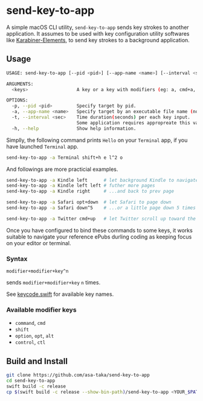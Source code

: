 # send-key-to-app

A simple macOS CLI utility, `send-key-to-app` sends key strokes to another application.
It assumes to be used with key configuration utility softwares like
[Karabiner-Elements](https://github.com/pqrs-org/Karabiner-Elements),
to send key strokes to a background application.

## Usage

```sh
USAGE: send-key-to-app [--pid <pid>] [--app-name <name>] [--interval <sec>] [<keys> ...]

ARGUMENTS:
  <keys>                  A key or a key with modifiers (eg: a, cmd+a, alt+shift+e).

OPTIONS:
  -p, --pid <pid>         Specify target by pid.
  -a, --app-name <name>   Specify target by an executable file name (not a path).
  -t, --interval <sec>    Time duration(seconds) per each key input.
                          Some application requires appropreate this value to detect keys and action. (default: 0.01)
  -h, --help              Show help information.
```

Simplly, the following command prints `Hello` on your `Terminal` app,
if you have launched `Terminal` app.

```sh
send-key-to-app -a Terminal shift+h e l^2 o
```

And followings are more practicial examples.

```sh
send-key-to-app -a Kindle left      # let background Kindle to navigate next page
send-key-to-app -a Kindle left left # futher more pages
send-key-to-app -a Kindle right     # ...and back to prev page

send-key-to-app -a Safari opt+down  # let Safari to page down
send-key-to-app -a Safari down^5    # ...or a little page down 5 times

send-key-to-app -a Twitter cmd+up   # let Twitter scroll up toward the top
```

Once you have configured to bind these commands to some keys,
it works suitable to navigate your reference ePubs durling coding
as keeping focus on your editor or terminal.

### Syntax

`modifier+modifier+key^n`

sends `modifier+modifier+key` `n` times.

See [keycode.swift](./Sources/send-key-to-app/keycode.swift)
for available key names.

### Available modifier keys

- `command`, `cmd`
- `shift`
- `option`, `opt`, `alt`
- `control`, `ctl`

## Build and Install

```sh
git clone https://github.com/asa-taka/send-key-to-app
cd send-key-to-app
swift build -c release
cp $(swift build -c release --show-bin-path)/send-key-to-app <YOUR_$PATH>
```
